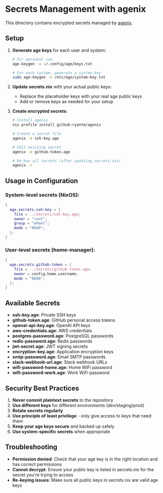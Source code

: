 # Secrets Management with agenix

This directory contains encrypted secrets managed by [agenix](https://github.com/ryantm/agenix).

## Setup

1. **Generate age keys** for each user and system:

   ```bash
   # For personal use
   age-keygen -o ~/.config/age/keys.txt
   
   # For each system, generate a system key
   sudo age-keygen -o /etc/age/system-key.txt
   ```

2. **Update secrets.nix** with your actual public keys:
   - Replace the placeholder keys with your real age public keys
   - Add or remove keys as needed for your setup

3. **Create encrypted secrets**:
   ```bash
   # Install agenix
   nix profile install github:ryantm/agenix
   
   # Create a secret file
   agenix -e ssh-key.age
   
   # Edit existing secret
   agenix -e github-token.age
   
   # Re-key all secrets (after updating secrets.nix)
   agenix -r
   ```

## Usage in Configuration

### System-level secrets (NixOS):
```nix
{
  age.secrets.ssh-key = {
    file = ../secrets/ssh-key.age;
    owner = "root";
    group = "wheel";
    mode = "0600";
  };
}
```

### User-level secrets (home-manager):
```nix
{
  age.secrets.github-token = {
    file = ../secrets/github-token.age;
    owner = config.home.username;
    mode = "0600";
  };
}
```

## Available Secrets

- **ssh-key.age**: Private SSH keys
- **github-token.age**: GitHub personal access tokens
- **openai-api-key.age**: OpenAI API keys
- **aws-credentials.age**: AWS credentials
- **postgres-password.age**: PostgreSQL passwords
- **redis-password.age**: Redis passwords
- **jwt-secret.age**: JWT signing secrets
- **encryption-key.age**: Application encryption keys
- **smtp-password.age**: Email SMTP passwords
- **slack-webhook-url.age**: Slack webhook URLs
- **wifi-password-home.age**: Home WiFi password
- **wifi-password-work.age**: Work WiFi password

## Security Best Practices

1. **Never commit plaintext secrets** to the repository
2. **Use different keys** for different environments (dev/staging/prod)
3. **Rotate secrets regularly**
4. **Use principle of least privilege** - only give access to keys that need them
5. **Keep your age keys secure** and backed up safely
6. **Use system-specific secrets** when appropriate

## Troubleshooting

- **Permission denied**: Check that your age key is in the right location and has correct permissions
- **Cannot decrypt**: Ensure your public key is listed in secrets.nix for the secret you're trying to access
- **Re-keying issues**: Make sure all public keys in secrets.nix are valid age keys